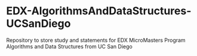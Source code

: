# EDX-AlgorithmsAndDataStructures-UCSanDiego
Repository to store study and statements for EDX MicroMasters Program Algorithms and Data Structures from UC San Diego
